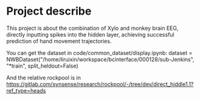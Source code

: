 # Project describe

This project is about the combination of Xylo and monkey brain EEG, directly inputting spikes into the hidden layer, achieving successful prediction of hand movement trajectories.

You can get the dataset in code/common_dataset/display.ipynb: dataset = NWBDataset("/home/liruixin/workspace/bcinterface/000128/sub-Jenkins", "*train", split_heldout=False)

And the relative rockpool is in https://gitlab.com/synsense/research/rockpool/-/tree/dev/direct_hiddle1.1?ref_type=heads